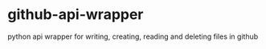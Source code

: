 # github-api-wrapper
python api wrapper for writing, creating, reading and deleting files in github
